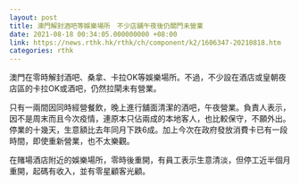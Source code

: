 ```yaml
---
layout: post
title: 澳門解封酒吧等娛樂場所　不少店舖午夜後仍關門未營業
date: 2021-08-18 00:34:05.000000000 +08:00
link: https://news.rthk.hk/rthk/ch/component/k2/1606347-20210818.htm
categories: rthk
---
```


澳門在零時解封酒吧、桑拿、卡拉OK等娛樂場所。不過，不少設在酒店或皇朝夜店區的卡拉OK或酒吧，仍然拉閘未有營業。

只有一兩間因同時經營餐飲，晚上進行舖面清潔的酒吧，午夜營業。負責人表示，因不是周末而且今次疫情，連原本只佔兩成的本地客人，也比較保守，不願外出。停業的十幾天，生意額比去年同月下跌6成。加上今次在政府發放消費卡已有一段時間，即使重新營業，也不太樂觀。

在賭場酒店附近的娛樂場所，零時後重開，有員工表示生意清淡，但停工近半個月重開，起碼有收入，並有零星顧客光顧。
